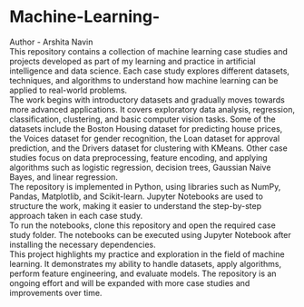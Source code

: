 # Machine-Learning-
Author - Arshita Navin
<br>
This repository contains a collection of machine learning case studies and projects developed as part of my learning and practice in artificial intelligence and data science. Each case study explores different datasets, techniques, and algorithms to understand how machine learning can be applied to real-world problems.
<br>
The work begins with introductory datasets and gradually moves towards more advanced applications. It covers exploratory data analysis, regression, classification, clustering, and basic computer vision tasks. Some of the datasets include the Boston Housing dataset for predicting house prices, the Voices dataset for gender recognition, the Loan dataset for approval prediction, and the Drivers dataset for clustering with KMeans. Other case studies focus on data preprocessing, feature encoding, and applying algorithms such as logistic regression, decision trees, Gaussian Naive Bayes, and linear regression.
<br>
The repository is implemented in Python, using libraries such as NumPy, Pandas, Matplotlib, and Scikit-learn. Jupyter Notebooks are used to structure the work, making it easier to understand the step-by-step approach taken in each case study.
<br>
To run the notebooks, clone this repository and open the required case study folder. The notebooks can be executed using Jupyter Notebook after installing the necessary dependencies.
<br>
This project highlights my practice and exploration in the field of machine learning. It demonstrates my ability to handle datasets, apply algorithms, perform feature engineering, and evaluate models. The repository is an ongoing effort and will be expanded with more case studies and improvements over time.
